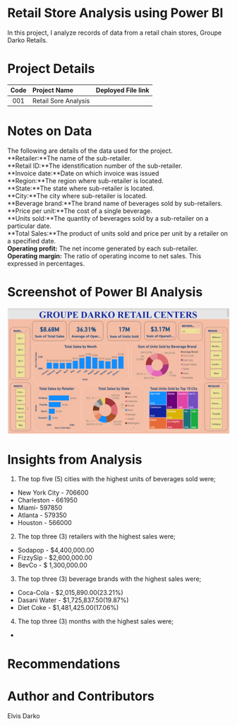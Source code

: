 # Retail Store Analysis using Power BI
 In this project, I analyze records of data from a retail chain stores, Groupe Darko Retails.


# Project Details
| Code      | Project Name        |   Deployed File link |
|:-----------:|:-------------|:------|
|001|Retail Sore Analysis|      |

# Notes on Data
The following are details of the data used for the project.<br />
**Retailer:**The name of the sub-retailer.<br />
**Retail ID:**The idenstification number of the sub-retailer.<br />
**Invoice date:**Date on which invoice was issued<br />
**Region:**The region where sub-retailer is located. <br />
**State:**The state where sub-retailer is located.<br />
**City:**The city where sub-retailer is located.<br /> 
**Beverage brand:**The brand name of beverages sold by sub-retailers.<br />
**Price per unit:**The cost of a single beverage.<br />
**Units sold:**The quantity of beverages sold by a sub-retailer on a particular date.<br />
**Total Sales:**The product of units sold and price per unit by a retailer on a specified date.<br />
**Operating profit:** The net income generated by each sub-retailer.<br />
**Operating margin:** The ratio of operating income to net sales. This expressed in percentages.

# Screenshot of Power BI Analysis
![Alt text](image.png)


# Insights from Analysis
1. The top five (5) cities with the highest units of beverages sold were;
- New York City - 706600
- Charleston - 661950
- Miami- 597850
- Atlanta - 579350
- Houston - 566000

2. The top three (3) retailers with the highest sales were;
- Sodapop - $4,400,000.00
- FizzySip - $2,600,000.00
- BevCo - $ 1,300,000.00

3. The top three (3) beverage brands with the highest sales were;
- Coca-Cola - $2,015,890.00(23.21%)
- Dasani Water - $1,725,837.50(19.87%)
- Diet Coke - $1,481,425.00(17.06%)

4. The top three (3) months with the highest sales were;
- 

# Recommendations


# Author and Contributors
Elvis Darko